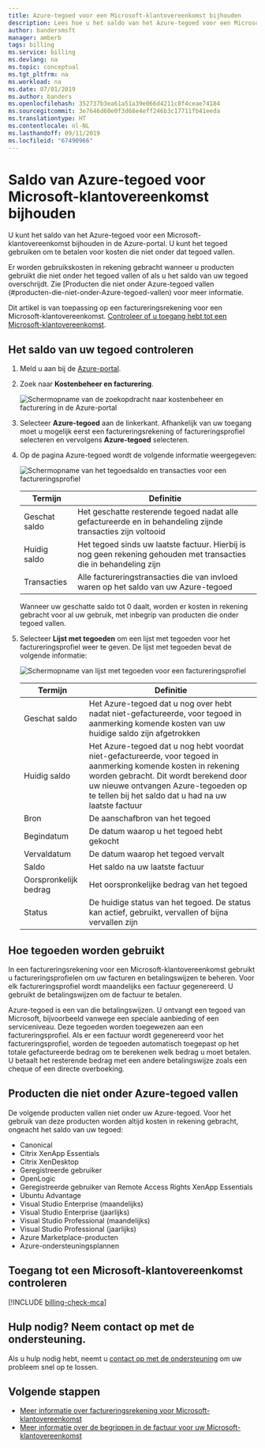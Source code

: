```yaml
---
title: Azure-tegoed voor een Microsoft-klantovereenkomst bijhouden
description: Lees hoe u het saldo van het Azure-tegoed voor een Microsoft-klantovereenkomst kunt bijhouden.
author: bandersmsft
manager: amberb
tags: billing
ms.service: billing
ms.devlang: na
ms.topic: conceptual
ms.tgt_pltfrm: na
ms.workload: na
ms.date: 07/01/2019
ms.author: banders
ms.openlocfilehash: 352737b3ea61a51a39e066d4211c8f4ceae74184
ms.sourcegitcommit: 3e7646d60e0f3d68e4eff246b3c17711fb41eeda
ms.translationtype: HT
ms.contentlocale: nl-NL
ms.lasthandoff: 09/11/2019
ms.locfileid: "67490966"
---
```

# <a name="track-microsoft-customer-agreement-azure-credit-balance"></a>Saldo van Azure-tegoed voor Microsoft-klantovereenkomst bijhouden

U kunt het saldo van het Azure-tegoed voor een Microsoft-klantovereenkomst bijhouden in de Azure-portal. U kunt het tegoed gebruiken om te betalen voor kosten die niet onder dat tegoed vallen.

Er worden gebruikskosten in rekening gebracht wanneer u producten gebruikt die niet onder het tegoed vallen of als u het saldo van uw tegoed overschrijdt. Zie [Producten die niet onder Azure-tegoed vallen (#producten-die-niet-onder-Azure-tegoed-vallen) voor meer informatie.

Dit artikel is van toepassing op een factureringsrekening voor een Microsoft-klantovereenkomst. [Controleer of u toegang hebt tot een Microsoft-klantovereenkomst](#check-access-to-a-microsoft-customer-agreement).

## <a name="check-your-credit-balance"></a>Het saldo van uw tegoed controleren

1. Meld u aan bij de [Azure-portal]( https://portal.azure.com).

2. Zoek naar **Kostenbeheer en facturering**.

    ![Schermopname van de zoekopdracht naar kostenbeheer en facturering in de Azure-portal](./media/billing-mca-check-azure-credits-balance/billing-search-cost-management-billing.png)

3.  Selecteer **Azure-tegoed** aan de linkerkant. Afhankelijk van uw toegang moet u mogelijk eerst een factureringsrekening of factureringsprofiel selecteren en vervolgens **Azure-tegoed** selecteren.

4. Op de pagina Azure-tegoed wordt de volgende informatie weergegeven:

   ![Schermopname van het tegoedsaldo en transacties voor een factureringsprofiel](./media/billing-mca-check-azure-credits-balance/billing-mca-credits-overview.png)

   | Termijn               | Definitie                           |
   |--------------------|--------------------------------------------------------|
   | Geschat saldo  | Het geschatte resterende tegoed nadat alle gefactureerde en in behandeling zijnde transacties zijn voltooid |
   | Huidig saldo    | Het tegoed sinds uw laatste factuur. Hierbij is nog geen rekening gehouden met transacties die in behandeling zijn |
   | Transacties       | Alle factureringstransacties die van invloed waren op het saldo van uw Azure-tegoed |

   Wanneer uw geschatte saldo tot 0 daalt, worden er kosten in rekening gebracht voor al uw gebruik, met inbegrip van producten die onder tegoed vallen.

6. Selecteer **Lijst met tegoeden** om een lijst met tegoeden voor het factureringsprofiel weer te geven. De lijst met tegoeden bevat de volgende informatie:

   ![Schermopname van lijst met tegoeden voor een factureringsprofiel](./media/billing-mca-check-azure-credits-balance/billing-mca-credits-list.png)

   | Termijn | Definitie |
   |---|---|
   | Geschat saldo | Het Azure-tegoed dat u nog over hebt nadat niet-gefactureerde, voor tegoed in aanmerking komende kosten van uw huidige saldo zijn afgetrokken|
   | Huidig saldo | Het Azure-tegoed dat u nog hebt voordat niet-gefactureerde, voor tegoed in aanmerking komende kosten in rekening worden gebracht. Dit wordt berekend door uw nieuwe ontvangen Azure-tegoeden op te tellen bij het saldo dat u had na uw laatste factuur|
   | Bron | De aanschafbron van het tegoed |
   | Begindatum | De datum waarop u het tegoed hebt gekocht |
   | Vervaldatum | De datum waarop het tegoed vervalt |
   | Saldo | Het saldo na uw laatste factuur |
   | Oorspronkelijk bedrag | Het oorspronkelijke bedrag van het tegoed |
   | Status | De huidige status van het tegoed. De status kan actief, gebruikt, vervallen of bijna vervallen zijn |

## <a name="how-credits-are-used"></a>Hoe tegoeden worden gebruikt

In een factureringsrekening voor een Microsoft-klantovereenkomst gebruikt u factureringsprofielen om uw facturen en betalingswijzen te beheren. Voor elk factureringsprofiel wordt maandelijks een factuur gegenereerd. U gebruikt de betalingswijzen om de factuur te betalen.

Azure-tegoed is een van die betalingswijzen. U ontvangt een tegoed van Microsoft, bijvoorbeeld vanwege een speciale aanbieding of een serviceniveau. Deze tegoeden worden toegewezen aan een factureringsprofiel. Als er een factuur wordt gegenereerd voor het factureringsprofiel, worden de tegoeden automatisch toegepast op het totale gefactureerde bedrag om te berekenen welk bedrag u moet betalen. U betaalt het resterende bedrag met een andere betalingswijze zoals een cheque of een directe overboeking.

## <a name="products-that-arent-covered-by-azure-credits"></a>Producten die niet onder Azure-tegoed vallen

 De volgende producten vallen niet onder uw Azure-tegoed. Voor het gebruik van deze producten worden altijd kosten in rekening gebracht, ongeacht het saldo van uw tegoed:

- Canonical
- Citrix XenApp Essentials
- Citrix XenDesktop
- Geregistreerde gebruiker
- OpenLogic
- Geregistreerde gebruiker van Remote Access Rights XenApp Essentials
- Ubuntu Advantage
- Visual Studio Enterprise (maandelijks)
- Visual Studio Enterprise (jaarlijks)
- Visual Studio Professional (maandelijks)
- Visual Studio Professional (jaarlijks)
- Azure Marketplace-producten
- Azure-ondersteuningsplannen

## <a name="check-access-to-a-microsoft-customer-agreement"></a>Toegang tot een Microsoft-klantovereenkomst controleren
[!INCLUDE [billing-check-mca](../../includes/billing-check-mca.md)]

## <a name="need-help-contact-support"></a>Hulp nodig? Neem contact op met de ondersteuning.

Als u hulp nodig hebt, neemt u [contact op met de ondersteuning](https://portal.azure.com/?#blade/Microsoft_Azure_Support/HelpAndSupportBlade) om uw probleem snel op te lossen.

## <a name="next-steps"></a>Volgende stappen

- [Meer informatie over factureringsrekening voor Microsoft-klantovereenkomst](billing-mca-overview.md)
- [Meer informatie over de begrippen in de factuur voor uw Microsoft-klantovereenkomst](billing-mca-understand-your-invoice.md)
